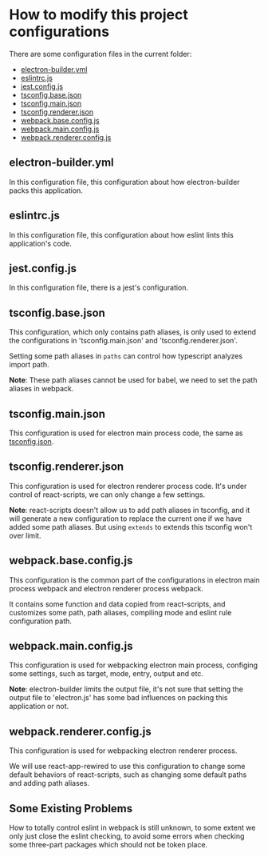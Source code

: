 # How to modify this project configurations

There are some configuration files in the current folder:
- [electron-builder.yml](./electron-builder.yml)
- [eslintrc.js](./eslintrc.js)
- [jest.config.js](./jest.config.js)
- [tsconfig.base.json](./tsconfig.base.json)
- [tsconfig.main.json](./tsconfig.main.json)
- [tsconfig.renderer.json](./tsconfig.renderer.json)
- [webpack.base.config.js](./webpack.base.config.js)
- [webpack.main.config.js](./webpack.main.config.js)
- [webpack.renderer.config.js](./webpack.renderer.config.js)

## electron-builder.yml

In this configuration file, this configuration about how electron-builder packs this application.

<!-- TODO -->

## eslintrc.js

In this configuration file, this configuration about how eslint lints this application's code.

<!-- TODO -->

## jest.config.js

In this configuration file, there is a jest's configuration.

<!-- TODO -->

## tsconfig.base.json

This configuration, which only contains path aliases, is only used to extend the configurations in 'tsconfig.main.json' and 'tsconfig.renderer.json'.

Setting some path aliases in `paths` can control how typescript analyzes import path.

**Note**: These path aliases cannot be used for babel, we need to set the path aliases in webpack.

## tsconfig.main.json

This configuration is used for electron main process code, the same as [tsconfig.json](../tsconfig.json).

## tsconfig.renderer.json

This configuration is used for electron renderer process code. It's under control of react-scripts, we can only change a few settings.

**Note**: react-scripts doesn't allow us to add path aliases in tsconfig, and it will generate a new configuration to replace the current one if we have added some path aliases. But using `extends` to extends this tsconfig won't over limit.

## webpack.base.config.js

This configuration is the common part of the configurations in electron main process webpack and electron renderer process webpack.

It contains some function and data copied from react-scripts, and customizes some path, path aliases, compiling mode and eslint rule configuration path.

## webpack.main.config.js

This configuration is used for webpacking electron main process, configing some settings, such as target, mode, entry, output and etc.

**Note**: electron-builder limits the output file, it's not sure that setting the output file to 'electron.js' has some bad influences on packing this application or not.

## webpack.renderer.config.js

This configuration is used for webpacking electron renderer process.

We will use react-app-rewired to use this configuration to change some default behaviors of react-scripts, such as changing some default paths and adding path aliases.

## Some Existing Problems

How to totally control eslint in webpack is still unknown, to some extent we only just close the eslint checking, to avoid some errors when checking some three-part packages which should not be token place.
